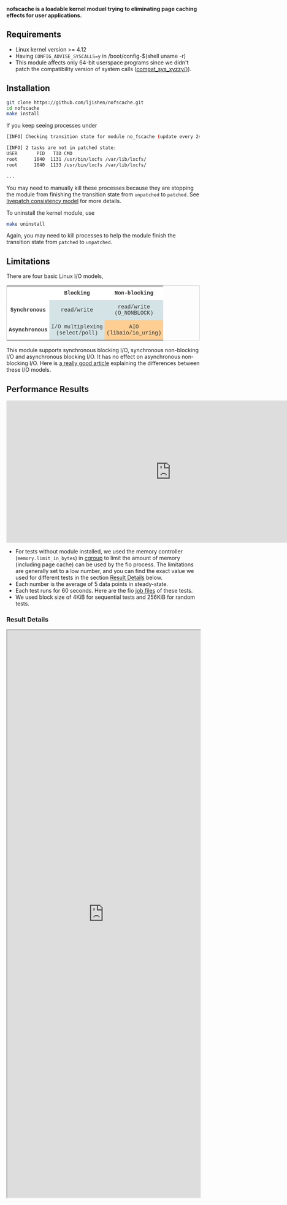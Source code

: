 **nofscache is a loadable kernel moduel trying to eliminating page caching effects for user applications.**


## Requirements

- Linux kernel version >= 4.12
- Having `CONFIG_ADVISE_SYSCALLS=y` in /boot/config-$(shell uname -r)
- This module affects only 64-bit userspace programs since we didn't patch the compatibility version of system calls ([compat_sys_xyzzy()](https://www.kernel.org/doc/html/latest/process/adding-syscalls.html#compatibility-system-calls-generic)).


## Installation

```bash
git clone https://github.com/ljishen/nofscache.git
cd nofscache
make install
```

If you keep seeing processes under
```bash
[INFO] Checking transition state for module no_fscache (update every 2s)...

[INFO] 2 tasks are not in patched state:
USER       PID   TID CMD
root      1040  1131 /usr/bin/lxcfs /var/lib/lxcfs/
root      1040  1133 /usr/bin/lxcfs /var/lib/lxcfs/

...
```
You may need to manually kill these processes because they are stopping the module from finishing the transition state from `unpatched` to `patched`. See [livepatch consistency model](https://www.kernel.org/doc/Documentation/livepatch/livepatch.txt) for more details.

To uninstall the kernel module, use
```bash
make uninstall
```

Again, you may need to kill processes to help the module finish the transition state from `patched` to `unpatched`.


## Limitations

There are four basic Linux I/O models,

<style type="text/css">
.tg  {border-collapse:collapse;border-spacing:0;border-width:1px;border-style:solid;border-color:#ccc;}
.tg td{font-family:Arial, sans-serif;font-size:14px;padding:10px 5px;border-style:solid;border-width:0px;overflow:hidden;word-break:normal;border-color:#ccc;color:#333;background-color:#fff;}
.tg th{font-family:Arial, sans-serif;font-size:14px;font-weight:normal;padding:10px 5px;border-style:solid;border-width:0px;overflow:hidden;word-break:normal;border-color:#ccc;color:#333;background-color:#f0f0f0;}
.tg .tg-5wbq{font-family:"Courier New", Courier, monospace !important;;background-color:#ffce93;border-color:#000000;text-align:center;vertical-align:middle}
.tg .tg-6raf{background-color:#d4e3e5;font-family:"Courier New", Courier, monospace !important;;border-color:#000000;text-align:center;vertical-align:middle}
.tg .tg-dafy{font-family:"Courier New", Courier, monospace !important;;background-color:#ffffff;border-color:#000000;text-align:center;vertical-align:middle}
.tg .tg-nmgf{font-weight:bold;font-family:"Courier New", Courier, monospace !important;;background-color:#ffffff;border-color:#000000;text-align:center;vertical-align:middle}
.tg .tg-kt0u{background-color:#ffffff;font-weight:bold;font-family:"Courier New", Courier, monospace !important;;border-color:#000000;text-align:center;vertical-align:middle}
.tg .tg-ka4s{font-family:"Courier New", Courier, monospace !important;;background-color:#d4e3e5;border-color:#000000;text-align:center;vertical-align:middle}
</style>
<table class="tg">
  <tr>
    <th class="tg-dafy"></th>
    <th class="tg-nmgf">Blocking</th>
    <th class="tg-nmgf">Non-blocking</th>
  </tr>
  <tr>
    <td class="tg-kt0u">Synchronous</td>
    <td class="tg-6raf">read/write</td>
    <td class="tg-6raf">read/write<br>(O_NONBLOCK)</td>
  </tr>
  <tr>
    <td class="tg-nmgf">Asynchronous</td>
    <td class="tg-ka4s">I/O multiplexing<br>(select/poll) </td>
    <td class="tg-5wbq">AIO<br>(libaio/io_uring)</td>
  </tr>
</table>

This module supports synchronous blocking I/O, synchronous non-blocking I/O and asynchronous blocking I/O. It has no effect on asynchronous non-blocking I/O. Here is [a really good article](https://developer.ibm.com/articles/l-async/) explaining the differences between these I/O models.


## Performance Results

<iframe width="857.51" height="370.84820333333334" seamless frameborder="0" scrolling="no" src="https://docs.google.com/spreadsheets/d/e/2PACX-1vTVNWUu5A_qmFfiO68-wHfQrb7jZeFr4U95_8CPBJhpkT4bxXRmSOSsPgCwfcfvs4LhGzySZ04It9dv/pubchart?oid=1781414827&amp;format=interactive"></iframe>

- For tests without module installed, we used the memory controller (`memory.limit_in_bytes`) in [cgroup](https://www.kernel.org/doc/Documentation/cgroup-v1/memory.txt) to limit the amount of memory (including page cache) can be used by the fio process. The limitations are generally set to a low number, and you can find the exact value we used for different tests in the section [Result Details](#result-details) below.
- Each number is the average of 5 data points in steady-state.
- Each test runs for 60 seconds. Here are the fio [job files](https://github.com/ljishen/nofscache/tree/master/tests/fio/jobs) of these tests.
- We used block size of 4KiB for sequential tests and 256KiB for random tests.

### Result Details

<iframe scrolling="no" style="overflow:hidden" width="100%" height="1480px" src="https://docs.google.com/spreadsheets/d/e/2PACX-1vTVNWUu5A_qmFfiO68-wHfQrb7jZeFr4U95_8CPBJhpkT4bxXRmSOSsPgCwfcfvs4LhGzySZ04It9dv/pubhtml?gid=1229428066&amp;single=true&amp;widget=true&amp;headers=false"></iframe>
